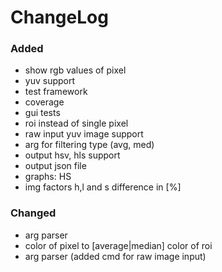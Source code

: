ChangeLog
==========

### Added
 - show rgb values of pixel
 - yuv support
 - test framework
 - coverage
 - gui tests
 - roi instead of single pixel
 - raw input yuv image support
 - arg for filtering type (avg, med)
 - output hsv, hls support
 - output json file
 - graphs: HS
 - img factors h,l and s difference in [%]

### Changed
 - arg parser
 - color of pixel to [average|median] color of roi
 - arg parser (added cmd for raw image input)
